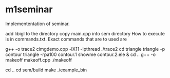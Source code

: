 # m1seminar
Implemententation of seminar.

add libigl to the directory
copy main.cpp into sem directory
How to execute is in commands.txt. Exact commands that are to used are 

g++ -o trace2 cimgdemo.cpp -lX11 -lpthread 
./trace2
cd triangle
triangle -p contour
triangle -rpa100 contour.1
showme contour.2.ele &
cd ..
g++ -o makeoff makeoff.cpp
./makeoff

cd ..
cd sem/build
make
./example_bin
